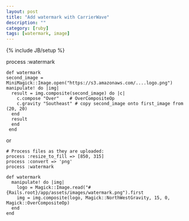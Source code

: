 ```yaml
---
layout: post
title: "Add watermark with CarrierWave"
description: ""
category: [ruby]
tags: [watermark, image]
---
```

{% include JB/setup %}

process :watermark   

    def watermark
    second_image = MiniMagick::Image.open("https://s3.amazonaws.com/....logo.png")
    manipulate! do |img|
      result = img.composite(second_image) do |c|
        c.compose "Over"    # OverCompositeOp
        c.gravity "Southeast" # copy second_image onto first_image from (20, 20)
      end
      result
      end
     end

or

    # Process files as they are uploaded:
    process :resize_to_fill => [850, 315]
    process :convert => 'png'
    process :watermark

    def watermark
      manipulate! do |img|
        logo = Magick::Image.read("#{Rails.root}/app/assets/images/watermark.png").first
        img = img.composite(logo, Magick::NorthWestGravity, 15, 0, Magick::OverCompositeOp)
      end
    end

